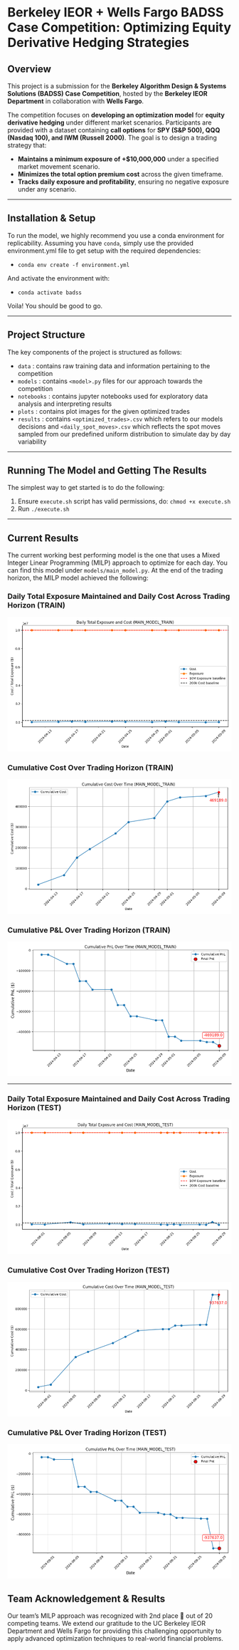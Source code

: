 # Berkeley IEOR + Wells Fargo BADSS Case Competition: Optimizing Equity Derivative Hedging Strategies

## **Overview**
This project is a submission for the **Berkeley Algorithm Design & Systems Solutions (BADSS) Case Competition**, hosted by the **Berkeley IEOR Department** in collaboration with **Wells Fargo**. 

The competition focuses on **developing an optimization model** for **equity derivative hedging** under different market scenarios. Participants are provided with a dataset containing **call options** for **SPY (S&P 500), QQQ (Nasdaq 100), and IWM (Russell 2000)**. The goal is to design a trading strategy that:

- **Maintains a minimum exposure of +$10,000,000** under a specified market movement scenario.
- **Minimizes the total option premium cost** across the given timeframe.
- **Tracks daily exposure and profitability**, ensuring no negative exposure under any scenario.

---

## **Installation & Setup**
To run the model, we highly recommend you use a conda environment for replicability. Assuming you have `conda`, simply use the provided environment.yml file to get setup with the required dependencies:

- `conda env create -f environment.yml`

And activate the environment with:

- `conda activate badss`

Voila! You should be good to go.

---

## **Project Structure**
The key components of the project is structured as follows:

- `data` : contains raw training data and information pertaining to the competition
- `models` : contains `<model>.py` files for our approach towards the competition
- `notebooks` : contains jupyter notebooks used for exploratory data analysis and interpreting results
- `plots` : contains plot images for the given optimized trades
- `results` : contains `<optimized_trades>.csv` which refers to our models decisions and `<daily_spot_moves>.csv` which reflects the spot moves sampled from our predefined uniform distribution to simulate day by day variability

---
## **Running The Model and Getting The Results**
The simplest way to get started is to do the following:

1. Ensure `execute.sh` script has valid permissions, do: `chmod +x execute.sh`
2. Run `./execute.sh` 

---
## **Current Results**
The current working best performing model is the one that uses a Mixed Integer Linear Programming (MILP) approach to optimize for each day. You can find this model under `models/main_model.py`. At the end of the trading horizon, the MILP model achieved the following:

### Daily Total Exposure Maintained and Daily Cost Across Trading Horizon (TRAIN)
![Daily Total Exposure Maintained and Daily Cost Across Trading Horizon](./plots/cost_and_exposure_over_time_MAIN_MODEL_TRAIN.png)

### Cumulative Cost Over Trading Horizon (TRAIN)
![Cumulative Cost Over Trading Horizon](./plots/cumulative_cost_over_time_MAIN_MODEL_TRAIN.png)

### Cumulative P&L Over Trading Horizon (TRAIN)
![Cumulative P&L Over Trading Horizon](./plots/cumulative_pnl_MAIN_MODEL_TRAIN.png)

---

### Daily Total Exposure Maintained and Daily Cost Across Trading Horizon (TEST)
![Daily Total Exposure Maintained and Daily Cost Across Trading Horizon](./plots/cost_and_exposure_over_time_MAIN_MODEL_TEST.png)

### Cumulative Cost Over Trading Horizon (TEST)
![Cumulative Cost Over Trading Horizon](./plots/cumulative_cost_over_time_MAIN_MODEL_TEST.png)

### Cumulative P&L Over Trading Horizon (TEST)
![Cumulative P&L Over Trading Horizon](./plots/cumulative_pnl_MAIN_MODEL_TEST.png)

## **Team Acknowledgement & Results**
Our team’s MILP approach was recognized with 2nd place 🥈 out of 20 competing teams. We extend our gratitude to the UC Berkeley IEOR Department and Wells Fargo for providing this challenging opportunity to apply advanced optimization techniques to real-world financial problems.
